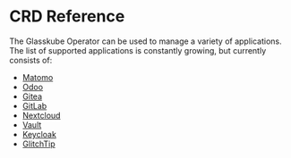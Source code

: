 # CRD Reference

The Glasskube Operator can be used to manage a variety of applications.
The list of supported applications is constantly growing, but currently consists of:

- [Matomo](matomo)
- [Odoo](odoo)
- [Gitea](gitea)
- [GitLab](gitlab)
- [Nextcloud](nextcloud)
- [Vault](vault)
- [Keycloak](keycloak)
- [GlitchTip](glitchtip)
